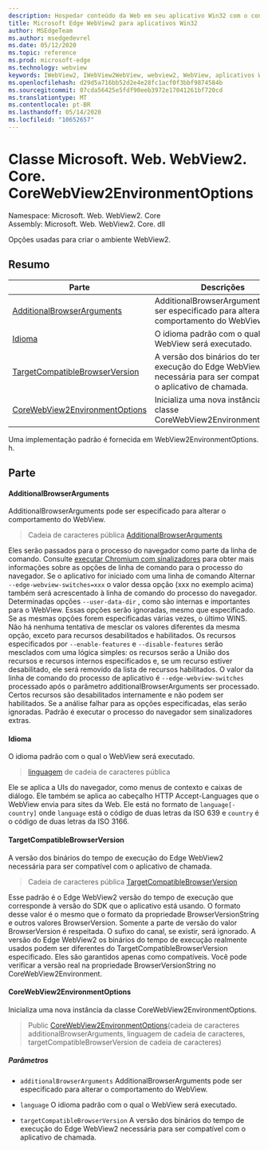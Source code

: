 ```yaml
---
description: Hospedar conteúdo da Web em seu aplicativo Win32 com o controle WebView2 do Microsoft Edge
title: Microsoft Edge WebView2 para aplicativos Win32
author: MSEdgeTeam
ms.author: msedgedevrel
ms.date: 05/12/2020
ms.topic: reference
ms.prod: microsoft-edge
ms.technology: webview
keywords: IWebView2, IWebView2WebView, webview2, WebView, aplicativos Win32, Win32, Edge, ICoreWebView2, ICoreWebView2Controller, controle do navegador, HTML Edge
ms.openlocfilehash: d29d5a716bb52d2e4e28fc1acf0f3bbf9874584b
ms.sourcegitcommit: 07cda56425e5fdf90eeb3972e17041261bf720cd
ms.translationtype: MT
ms.contentlocale: pt-BR
ms.lasthandoff: 05/14/2020
ms.locfileid: "10652657"
---
```

# Classe Microsoft. Web. WebView2. Core. CoreWebView2EnvironmentOptions 

Namespace: Microsoft. Web. WebView2. Core \
Assembly: Microsoft. Web. WebView2. Core. dll

Opções usadas para criar o ambiente WebView2.

## Resumo

 Parte                        | Descrições
--------------------------------|---------------------------------------------
[AdditionalBrowserArguments](#additionalbrowserarguments) | AdditionalBrowserArguments pode ser especificado para alterar o comportamento do WebView.
[Idioma](#language) | O idioma padrão com o qual o WebView será executado.
[TargetCompatibleBrowserVersion](#targetcompatiblebrowserversion) | A versão dos binários do tempo de execução do Edge WebView2 necessária para ser compatível com o aplicativo de chamada.
[CoreWebView2EnvironmentOptions](#corewebview2environmentoptions) | Inicializa uma nova instância da classe CoreWebView2EnvironmentOptions.

Uma implementação padrão é fornecida em WebView2EnvironmentOptions. h.

## Parte

#### AdditionalBrowserArguments 

AdditionalBrowserArguments pode ser especificado para alterar o comportamento do WebView.

> Cadeia de caracteres pública [AdditionalBrowserArguments](#additionalbrowserarguments)

Eles serão passados para o processo do navegador como parte da linha de comando. Consulte [executar Chromium com sinalizadores](https://aka.ms/RunChromiumWithFlags) para obter mais informações sobre as opções de linha de comando para o processo do navegador. Se o aplicativo for iniciado com uma linha de comando Alternar `--edge-webview-switches=xxx` o valor dessa opção (xxx no exemplo acima) também será acrescentado à linha de comando do processo do navegador. Determinadas opções `--user-data-dir` , como são internas e importantes para o WebView. Essas opções serão ignoradas, mesmo que especificado. Se as mesmas opções forem especificadas várias vezes, o último WINS. Não há nenhuma tentativa de mesclar os valores diferentes da mesma opção, exceto para recursos desabilitados e habilitados. Os recursos especificados por `--enable-features` e `--disable-features` serão mesclados com uma lógica simples: os recursos serão a União dos recursos e recursos internos especificados e, se um recurso estiver desabilitado, ele será removido da lista de recursos habilitados. O valor da linha de comando do processo de aplicativo é `--edge-webview-switches` processado após o parâmetro additionalBrowserArguments ser processado. Certos recursos são desabilitados internamente e não podem ser habilitados. Se a análise falhar para as opções especificadas, elas serão ignoradas. Padrão é executar o processo do navegador sem sinalizadores extras.

#### Idioma 

O idioma padrão com o qual o WebView será executado.

> [linguagem](#language) de cadeia de caracteres pública

Ele se aplica a UIs do navegador, como menus de contexto e caixas de diálogo. Ele também se aplica ao cabeçalho HTTP Accept-Languages que o WebView envia para sites da Web. Ele está no formato de `language[-country]` onde `language` está o código de duas letras da ISO 639 e `country` é o código de duas letras da ISO 3166.

#### TargetCompatibleBrowserVersion 

A versão dos binários do tempo de execução do Edge WebView2 necessária para ser compatível com o aplicativo de chamada.

> Cadeia de caracteres pública [TargetCompatibleBrowserVersion](#targetcompatiblebrowserversion)

Esse padrão é o Edge WebView2 versão do tempo de execução que corresponde à versão do SDK que o aplicativo está usando. O formato desse valor é o mesmo que o formato da propriedade BrowserVersionString e outros valores BrowserVersion. Somente a parte de versão do valor BrowserVersion é respeitada. O sufixo do canal, se existir, será ignorado. A versão do Edge WebView2 os binários do tempo de execução realmente usados podem ser diferentes do TargetCompatibleBrowserVersion especificado. Eles são garantidos apenas como compatíveis. Você pode verificar a versão real na propriedade BrowserVersionString no CoreWebView2Environment.

#### CoreWebView2EnvironmentOptions 

Inicializa uma nova instância da classe CoreWebView2EnvironmentOptions.

> Public [CoreWebView2EnvironmentOptions](#corewebview2environmentoptions)(cadeia de caracteres additionalBrowserArguments, linguagem de cadeia de caracteres, targetCompatibleBrowserVersion de cadeia de caracteres)

##### Parâmetros
* `additionalBrowserArguments` AdditionalBrowserArguments pode ser especificado para alterar o comportamento do WebView. 

* `language` O idioma padrão com o qual o WebView será executado. 

* `targetCompatibleBrowserVersion` A versão dos binários do tempo de execução do Edge WebView2 necessária para ser compatível com o aplicativo de chamada.

